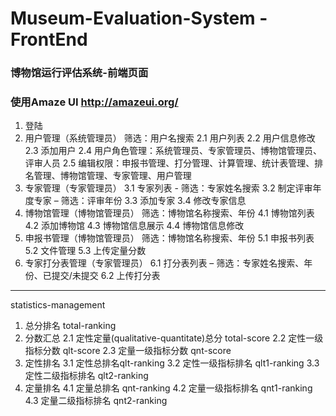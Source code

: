 # Museum-Evaluation-System - FrontEnd
### 博物馆运行评估系统-前端页面
### 使用Amaze UI http://amazeui.org/

1.	登陆
2.	用户管理（系统管理员）
    筛选：用户名搜索
2.1	用户列表
2.2	用户信息修改
2.3	添加用户
2.4	用户角色管理：系统管理员、专家管理员、博物馆管理员、评审人员
2.5	编辑权限：申报书管理、打分管理、计算管理、统计表管理、排名管理、博物馆管理、专家管理、用户管理
3.	专家管理（专家管理员）
3.1	专家列表 - 筛选：专家姓名搜索
3.2	制定评审年度专家 – 筛选：评审年份
3.3	添加专家
3.4	修改专家信息
4.	博物馆管理（博物馆管理员）
    筛选：博物馆名称搜索、年份
4.1	博物馆列表
4.2	添加博物馆
4.3	博物馆信息展示
4.4	博物馆信息修改
5.	申报书管理（博物馆管理员）
    筛选：博物馆名称搜索、年份
5.1	申报书列表
5.2	文件管理
5.3	上传定量分数
6.	专家打分表管理（专家管理员）
6.1	打分表列表 – 筛选：专家姓名搜索、年份、已提交/未提交
6.2	上传打分表

---
statistics-management
1.	总分排名 total-ranking
2.	分数汇总 
2.1	定性定量(qualitative-quantitate)总分  total-score
2.2	定性一级指标分数 qlt-score
2.3	定量一级指标分数 qnt-score
3.	定性排名 
3.1	定性总排名qlt-ranking
3.2	定性一级指标排名 qlt1-ranking
3.3	定性二级指标排名 qlt2-ranking
4.	定量排名
4.1	定量总排名 qnt-ranking
4.2	定量一级指标排名 qnt1-ranking
4.3	定量二级指标排名 qnt2-ranking
